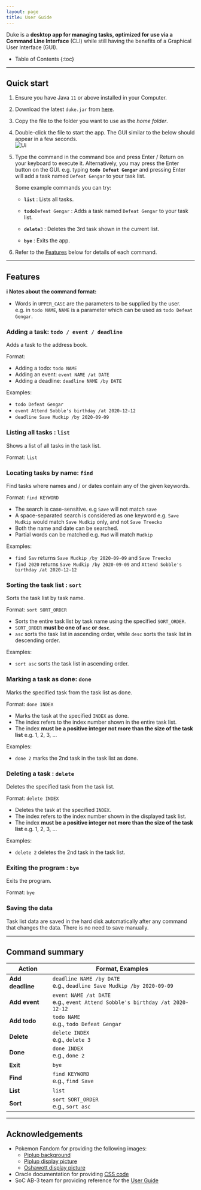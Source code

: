 ```yaml
---
layout: page
title: User Guide
---
```


Duke is a **desktop app for managing tasks, optimized for use via a Command Line Interface** (CLI) while still having 
the benefits of a Graphical User Interface (GUI).

* Table of Contents
{:toc}

--------------------------------------------------------------------------------------------------------------------

## Quick start

1. Ensure you have Java `11` or above installed in your Computer.

2. Download the latest `duke.jar` from [here](https://github.com/WeiJie96/ip/releases).

3. Copy the file to the folder you want to use as the _home folder_.

4. Double-click the file to start the app. The GUI similar to the below should appear in a few seconds.<br>
   ![Ui](images/Start.png)

5. Type the command in the command box and press Enter / Return on your keyboard to execute it. Alternatively, you may 
press the Enter button on the GUI. e.g. typing **`todo Defeat Gengar`** and pressing Enter will add a task 
named `Defeat Gengar` to your task list.<br>

   Some example commands you can try:

   * **`list`** : Lists all tasks.

   * **`todo`**`Defeat Gengar` : Adds a task named `Defeat Gengar` to your task list.

   * **`delete`**`3` : Deletes the 3rd task shown in the current list.

   * **`bye`** : Exits the app.

6. Refer to the [Features](#features) below for details of each command.

--------------------------------------------------------------------------------------------------------------------

## Features

<div markdown="block" class="alert alert-info">

**:information_source: Notes about the command format:**<br>

* Words in `UPPER_CASE` are the parameters to be supplied by the user.<br>
  e.g. in `todo NAME`, `NAME` is a parameter which can be used as `todo Defeat Gengar`.

</div>

### Adding a task: `todo / event / deadline`

Adds a task to the address book.

Format: 

* Adding a todo: `todo NAME`
* Adding an event: `event NAME /at DATE`
* Adding a deadline: `deadline NAME /by DATE`

Examples:
* `todo Defeat Gengar`
* `event Attend Sobble's birthday /at 2020-12-12`
* `deadline Save Mudkip /by 2020-09-09`

### Listing all tasks : `list`

Shows a list of all tasks in the task list.

Format: `list`

### Locating tasks by name: `find`

Find tasks where names and / or dates contain any of the given keywords.

Format: `find KEYWORD`

* The search is case-sensitive. e.g `Save` will not match `save`
* A space-separated search is considered as one keyword e.g. `Save Mudkip` would match `Save Mudkip` only, 
and not `Save Treecko`
* Both the name and date can be searched.
* Partial words can be matched e.g. `Mud` will match `Mudkip`

Examples:
* `find Sav` returns `Save Mudkip /by 2020-09-09` and `Save Treecko`
* `find 2020` returns `Save Mudkip /by 2020-09-09` and `Attend Sobble's birthday /at 2020-12-12`<br>

### Sorting the task list : `sort`

Sorts the task list by task name.

Format: `sort SORT_ORDER`

* Sorts the entire task list by task name using the specified `SORT_ORDER`.
* `SORT_ORDER` **must be one of `asc` or `desc`**.
* `asc` sorts the task list in ascending order, while `desc` sorts the task list in descending order.

Examples:
* `sort asc` sorts the task list in ascending order.

### Marking a task as done: `done`

Marks the specified task from the task list as done.

Format: `done INDEX`

* Marks the task at the specified `INDEX` as done.
* The index refers to the index number shown in the entire task list.
* The index **must be a positive integer not more than the size of the task list** e.g. 1, 2, 3, ...

Examples:
* `done 2` marks the 2nd task in the task list as done.

### Deleting a task : `delete`

Deletes the specified task from the task list.

Format: `delete INDEX`

* Deletes the task at the specified `INDEX`.
* The index refers to the index number shown in the displayed task list.
* The index **must be a positive integer not more than the size of the task list** e.g. 1, 2, 3, ...

Examples:
* `delete 2` deletes the 2nd task in the task list.

### Exiting the program : `bye`

Exits the program.

Format: `bye`

### Saving the data

Task list data are saved in the hard disk automatically after any command that changes the data. There is no need to 
save manually.

--------------------------------------------------------------------------------------------------------------------

## Command summary

Action | Format, Examples
--------|------------------
**Add deadline** | `deadline NAME /by DATE` <br> e.g., `deadline Save Mudkip /by 2020-09-09`
**Add event** | `event NAME /at DATE` <br> e.g., `event Attend Sobble's birthday /at 2020-12-12`
**Add todo** | `todo NAME` <br> e.g., `todo Defeat Gengar`
**Delete** | `delete INDEX` <br> e.g., `delete 3`
**Done** | `done INDEX` <br> e.g., `done 2`
**Exit** | `bye`
**Find** | `find KEYWORD`<br> e.g., `find Save`
**List** | `list`
**Sort** | `sort SORT_ORDER` <br> e.g., `sort asc`

--------------------------------------------------------------------------------------------------------------------

## Acknowledgements

* Pokemon Fandom for providing the following images:
    * [Piplup background](https://pokemon.fandom.com/wiki/Piplup?file=393Piplup_Pok%C3%A9mon_Super_Mystery_Dungeon.png)
    * [Piplup display picture](https://pokemon.fandom.com/wiki/Piplup?file=393Piplup.png)
    * [Oshawott display picture](https://pokemon.fandom.com/wiki/Oshawott?file=501Oshawott.png)
* Oracle documentation for providing [CSS code](https://docs.oracle.com/javafx/2/get_started/css.htm)
* SoC AB-3 team for providing reference for the [User Guide](https://se-education.org/addressbook-level3/UserGuide.html)
